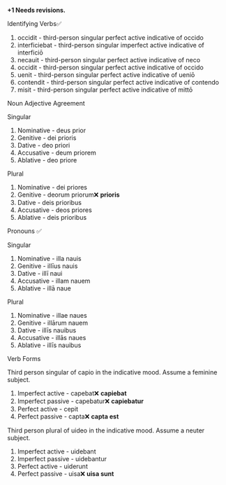 **+1 Needs revisions.**

Identifying Verbs✅
1. occidit - third-person singular perfect active indicative of occido
2. interficiebat - third-person singular imperfect active indicative of interficiō
3. necauit - third-person singular perfect active indicative of neco
4. occidit - third-person singular perfect active indicative of occido
5. uenit - third-person singular perfect active indicative of ueniō
6. contendit - third-person singular perfect active indicative of contendo
7. misit - third-person singular perfect active indicative of mittō

Noun Adjective Agreement

Singular
1. Nominative - deus prior
2. Genitive - dei prioris
3. Dative - deo priori
4. Accusative - deum priorem
5. Ablative - deo priore

Plural
1. Nominative - dei priores
2. Genitive - deorum priorum❌ **prioris**
3. Dative - deis prioribus
4. Accusative - deos priores
5. Ablative - deis prioribus

Pronouns ✅

Singular
1. Nominative - illa nauis
2. Genitive - illīus nauis
3. Dative - illī naui 
4. Accusative - illam nauem
5. Ablative - illā naue

Plural
1. Nominative - illae naues
2. Genitive - illārum nauem
3. Dative - illīs nauibus
4. Accusative - illās naues
5. Ablative - illīs nauibus

Verb Forms

Third person singular of capio in the indicative mood. Assume a feminine subject.
1. Imperfect active - capebat❌ **capiebat**
2. Imperfect passive - capebatur❌ **capiebatur**
3. Perfect active - cepit
4. Perfect passive - capta❌ **capta est**

Third person plural of uideo in the indicative mood. Assume a neuter subject.
1. Imperfect active - uidebant
2. Imperfect passive - uidebantur
3. Perfect active - uiderunt
4. Perfect passive - uisa❌ **uisa sunt**
